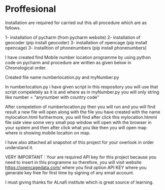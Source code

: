 # Proffesional

Installation are required for carried out this all procedure which are as fellows. 

1- installation of pycharm (from pycharm website)
2- installation of geocoder (pip install geocoder)
3- installation of opencage (pip install opencage)
3- installtion of phonenumbers (pip install phonenumbers)


I have created find Mobile number location programme by using python code on pycharm and procedure are written as given below in Chronological order.

Created file name numberlocation.py and myNumber.py

In numberlocation.py i have given script in this respository you will use that script compeletely as it is and where as in myNumber.py you will only string like number = "anynumber with country code"

After compeletion of numberlocation.py then you will run and you will find result a new file will open along with the file you have created with the name mylocation.html
furthermore, you will find after click this mylocation.htmml file side view some very small pop window will open with the browser in your system and then after click what you like then you will open map where is showing mobile locaiton on map.

I have also attached all snapshot of this project for your overlook in order understand it. 


VERY IMPORTANT : Your are required API key for this project because you need to insert in this programme so therefore, you will visit website https://opencagedata.com/ where you find option API KEY where you generate key free for first time by signing of any email account. 


I must giving thanks for ALnafi institute which is great source of learning. 
